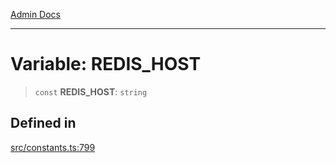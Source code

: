 [Admin Docs](/)

***

# Variable: REDIS\_HOST

> `const` **REDIS\_HOST**: `string`

## Defined in

[src/constants.ts:799](https://github.com/Suyash878/talawa-api/blob/cfd688207611ba245c99edd8dbaccb2cdbf6a043/src/constants.ts#L799)
